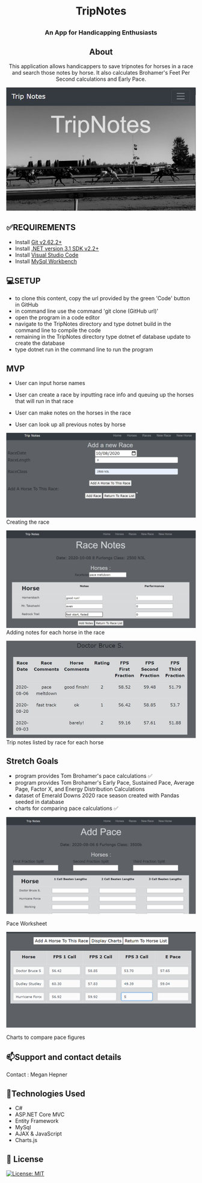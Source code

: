 # <h1 align = "center"> TripNotes

## <h3 align = "center"> An App for Handicapping Enthusiasts

## <h2 align = "center"> About

<p align = "center"> This application allows handicappers to save tripnotes for horses in a race and search those notes by horse. It also calculates Brohamer's Feet Per Second calculations and Early Pace.

![Splash Page](TripNotes/wwwroot/img/PMscreenshot.jpg)

## **✅REQUIREMENTS**
* Install [Git v2.62.2+](https://git-scm.com/downloads/)
* Install [.NET version 3.1 SDK v2.2+](https://dotnet.microsoft.com/download/dotnet-core/2.2)
* Install [Visual Studio Code](https://code.visualstudio.com/)
* Install [MySql Workbench](https://www.mysql.com/products/workbench/)

## **💻SETUP**
* to clone this content, copy the url provided by the green 'Code' button in GitHub
* in command line use the command 'git clone (GitHub url)'
* open the program in a code editor
* navigate to the TripNotes directory and type dotnet build in the command line to compile the code
* remaining in the TripNotes directory type dotnet ef database update to create the database
* type dotnet run in the command line to run the program

## **MVP**

- User can input horse names

- User can create a race by inputting race info and queuing up the horses that will run in that race

- User can make notes on the horses in the race

- User can look up all previous notes by horse

![Create Race](TripNotes/wwwroot/img/AddHorseToRace.gif)
Creating the race


![Add Horse Notes](TripNotes/wwwroot/img/RaceNotes.JPG)
Adding notes for each horse in the race


![Horse Details](TripNotes/wwwroot/img/HorseDetails.JPG)
Trip notes listed by race for each horse


## **Stretch Goals**
- program provides Tom Brohamer's pace calculations ✅
- program provides Tom Brohamer's Early Pace, Sustained Pace, Average Page, Factor X, and Energy Distribution Calculations
- dataset of Emerald Downs 2020 race season created with Pandas seeded in database
- charts for comparing pace calculations ✅ 

![Pace Calculations](TripNotes/wwwroot/img/PaceSheet.JPG)

Pace Worksheet

![Animated Charts](TripNotes/wwwroot/img/Charts.gif)

Charts to compare pace figures

## 📫Support and contact details

Contact : Megan Hepner

## 🔧Technologies Used

* C#
* ASP.NET Core MVC
* Entity Framework
* MySql
* AJAX & JavaScript
* Charts.js


## **📘 License**
[![License: MIT](https://img.shields.io/badge/License-MIT-yellow.svg)](https://opensource.org/licenses/MIT)
